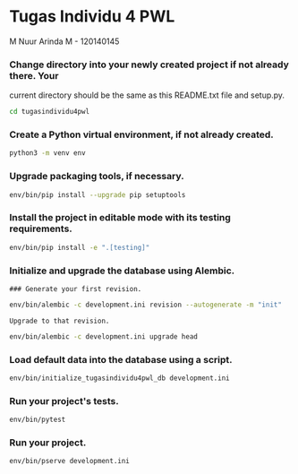# Tugas Individu 4 PWL

M Nuur Arinda M - 120140145

### Change directory into your newly created project if not already there. Your
  current directory should be the same as this README.txt file and setup.py.

```bash
cd tugasindividu4pwl
```

### Create a Python virtual environment, if not already created.

```bash
python3 -m venv env
```

### Upgrade packaging tools, if necessary.
```bash
env/bin/pip install --upgrade pip setuptools
```
### Install the project in editable mode with its testing requirements.
```bash
env/bin/pip install -e ".[testing]"
```
### Initialize and upgrade the database using Alembic.

    ### Generate your first revision.
```bash
env/bin/alembic -c development.ini revision --autogenerate -m "init"
```
    Upgrade to that revision.
```bash
env/bin/alembic -c development.ini upgrade head
```
### Load default data into the database using a script.
```bash
env/bin/initialize_tugasindividu4pwl_db development.ini
```
### Run your project's tests.
```bash
env/bin/pytest
```
### Run your project.
```bash
env/bin/pserve development.ini
```
